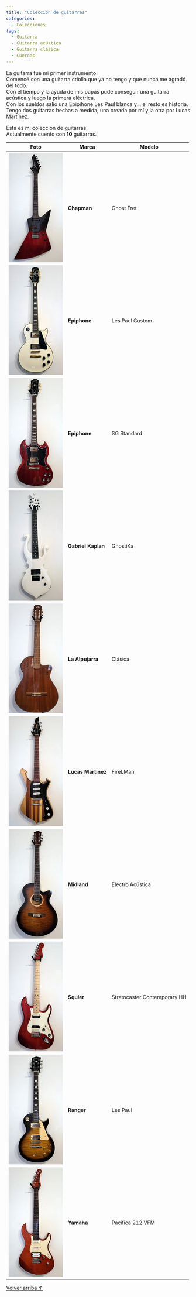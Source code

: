 ```yaml
---
title: "Colección de guitarras"
categories:
  - Colecciones
tags:
  - Guitarra
  - Guitarra acústica
  - Guitarra clásica
  - Cuerdas
---
```


La guitarra fue mi primer instrumento.  
Comencé con una guitarra criolla que ya no tengo y que nunca me agradó del todo.  
Con el tiempo y la ayuda de mis papás pude conseguir una guitarra acústica y luego la primera eléctrica.  
Con los sueldos salió una Epipihone Les Paul blanca y... el resto es historia.  
Tengo dos guitarras hechas a medida, una creada por mí y la otra por Lucas Martínez.

Esta es mi colección de guitarras.  
Actualmente cuento con **10** guitarras.  

| Foto                                                                  | Marca              | Modelo                       |
| --------------------------------------------------------------------- | ------------------ | ---------------------------- |
| ![Guitarra](/assets/images/coleccion-guitarras/chapman.jpg)           | **Chapman**        | Ghost Fret                   |
| ![Guitarra](/assets/images/coleccion-guitarras/epiphone-les-paul.jpg) | **Epiphone**       | Les Paul Custom              |
| ![Guitarra](/assets/images/coleccion-guitarras/epiphone-sg.jpg)       | **Epiphone**       | SG Standard                  |
| ![Guitarra](/assets/images/coleccion-guitarras/gfk-ghostika.jpg)      | **Gabriel Kaplan** | GhostiKa                     |
| ![Guitarra](/assets/images/coleccion-guitarras/la-alpujarra.jpg)      | **La Alpujarra**   | Clásica                      |
| ![Guitarra](/assets/images/coleccion-guitarras/lm-fireman.jpg)        | **Lucas Martinez** | FireLMan                     |
| ![Guitarra](/assets/images/coleccion-guitarras/midland.jpg)           | **Midland**        | Electro Acústica             |
| ![Guitarra](/assets/images/coleccion-guitarras/squier-strato.jpg)     | **Squier**         | Stratocaster Contemporary HH |
| ![Guitarra](/assets/images/coleccion-guitarras/ranger.jpg)            | **Ranger**         | Les Paul                     |
| ![Guitarra](/assets/images/coleccion-guitarras/yamaha-pac.jpg)        | **Yamaha**         | Pacifica 212 VFM             |

<a href="#líneas" class="back-to-top">Volver arriba ↑</a>
